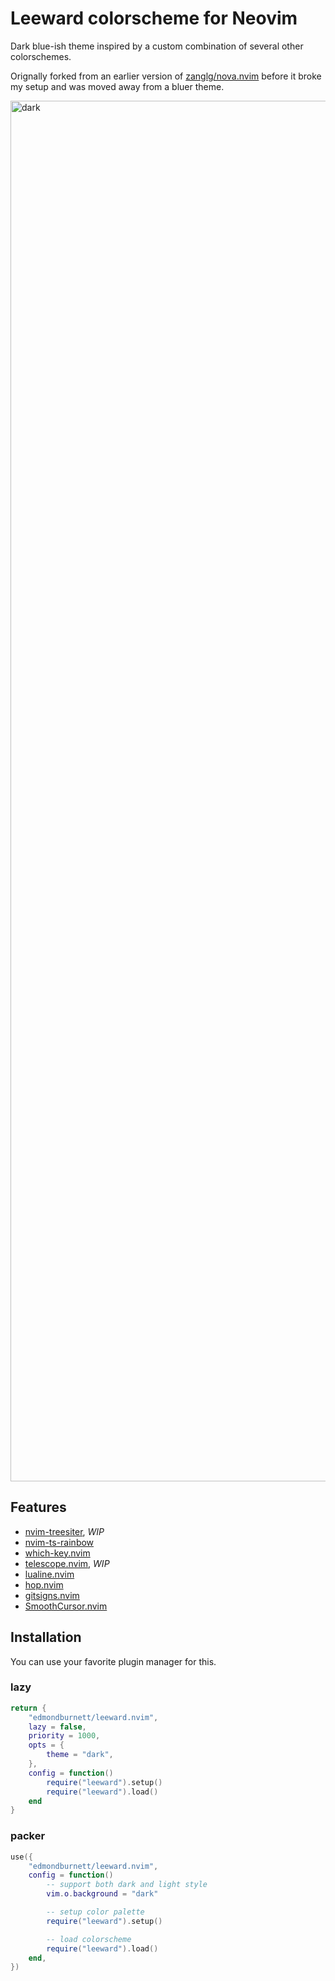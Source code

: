 # Leeward colorscheme for Neovim

Dark blue-ish theme inspired by a custom combination of several other colorschemes. 

Orignally forked from an earlier version of [zanglg/nova.nvim](https://github.com/zanglg/nova.nvim) before it broke my setup and was moved away from a bluer
theme. 

<img width="2209" alt="dark" src="https://user-images.githubusercontent.com/4172061/190657325-be88e26f-907a-434d-a5f1-af7634e335ed.png">

## Features

- [nvim-treesiter](https://github.com/nvim-treesitter/nvim-treesitter), *WIP*
- [nvim-ts-rainbow](https://github.com/p00f/nvim-ts-rainbow)
- [which-key.nvim](https://github.com/folke/which-key.nvim)
- [telescope.nvim](https://github.com/nvim-telescope/telescope.nvim), *WIP*
- [lualine.nvim](https://github.com/nvim-lualine/lualine.nvim)
- [hop.nvim](https://github.com/phaazon/hop.nvim)
- [gitsigns.nvim](https://github.com/lewis6991/gitsigns.nvim)
- [SmoothCursor.nvim](https://github.com/gen740/SmoothCursor.nvim)

## Installation

You can use your favorite plugin manager for this.

### lazy

```lua
return {
    "edmondburnett/leeward.nvim",
    lazy = false,
    priority = 1000,
    opts = {
        theme = "dark",
    },
    config = function()
        require("leeward").setup()
        require("leeward").load()
    end
}
```

### packer

```lua
use({
    "edmondburnett/leeward.nvim",
    config = function()
        -- support both dark and light style
        vim.o.background = "dark"

        -- setup color palette
        require("leeward").setup()

        -- load colorscheme
        require("leeward").load()
    end,
})
```
